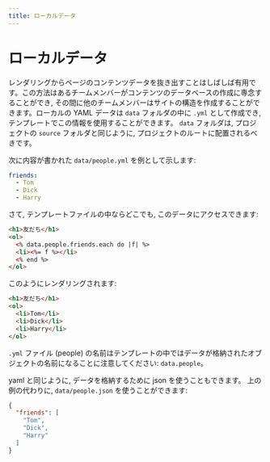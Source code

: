 ```yaml
---
title: ローカルデータ
---
```


# ローカルデータ

レンダリングからページのコンテンツデータを抜き出すことはしばしば有用です。この方法はあるチームメンバーがコンテンツのデータベースの作成に専念することができ, その間に他のチームメンバーはサイトの構造を作成することができます。ローカルの YAML データは `data` フォルダの中に `.yml` として作成でき, テンプレートでこの情報を使用することができます。 `data` フォルダは, プロジェクトの `source` フォルダと同じように, プロジェクトのルートに配置されるべきです。

次に内容が書かれた `data/people.yml` を例として示します:

``` yaml
friends:
  - Tom
  - Dick
  - Harry
```

さて, テンプレートファイルの中ならどこでも, このデータにアクセスできます:

``` html
<h1>友だち</h1>
<ol>
  <% data.people.friends.each do |f| %>
  <li><%= f %></li>
  <% end %>
</ol>
```

このようにレンダリングされます:

``` html
<h1>友だち</h1>
<ol>
  <li>Tom</li>
  <li>Dick</li>
  <li>Harry</li>
</ol>
```

`.yml` ファイル (people) の名前はテンプレートの中ではデータが格納されたオブジェクトの名前になることに注意してください: `data.people`。

yaml と同じように, データを格納するために json を使うこともできます。
上の例の代わりに, `data/people.json` を使うことができます:

``` json
{
  "friends": [
    "Tom",
    "Dick",
    "Harry"
  ]
}
```
